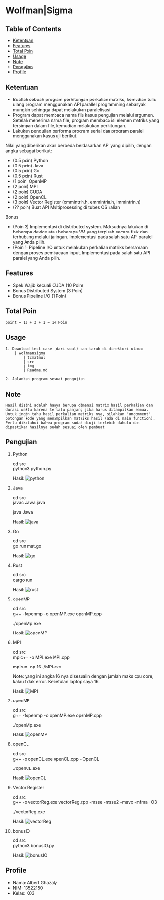 # Wolfman|Sigma


## Table of Contents
* [Ketentuan](#ketentuan)
* [Features](#Features)
* [Total Poin](#total-poin)
* [Usage](#usage)
* [Note](#note)
* [Pengujian](#pengujian)
* [Profile](#profile)
## Ketentuan
- Buatlah sebuah program perhitungan perkalian matriks, kemudian tulis ulang program menggunakan API parallel programming sebanyak mungkin sehingga dapat melakukan paralelisasi 
- Program dapat membaca nama file kasus pengujian melalui argumen. Setelah menerima nama file, program membaca isi elemen matriks yang tersimpan dalam file, kemudian melakukan perhitungan.
- Lakukan pengujian performa program serial dan program paralel menggunakan kasus uji berikut.

Nilai yang diberikan akan berbeda berdasarkan API yang dipilih, dengan angka sebagai berikut:
- (0.5 poin) Python
- (0.5 poin) Java
- (0.5 poin) Go
- (0.5 poin) Rust
- (1 poin) OpenMP
- (2 poin) MPI
- (2 poin) CUDA
- (2 poin) OpenCL
- (3 poin) Vector Register (xmmintrin.h,  emmintrin.h,  immintrin.h)
- (?? poin) Buat API Multiprosessing di tubes OS kalian

Bonus
- (Poin 3) Implementasi di distributed system. Maksudnya lakukan di beberapa device atau beberapa VM yang terpisah secara fisik dan terhubung melalui jaringan. Implementasi pada salah satu API paralel yang Anda pilih.
- (Poin 1) Pipeline I/O untuk melakukan perkalian matriks bersamaan dengan proses pembacaan input. Implementasi pada salah satu API paralel yang Anda pilih.



## Features
- Spek Wajib kecuali CUDA (10 Poin)
- Bonus Distributed System (3 Poin)
- Bonus Pipeline I/O (1 Poin)
## Total Poin
    point = 10 + 3 + 1 = 14 Poin

## Usage
    1. Download test case (dari soal) dan taruh di direktori utama:
        | wolfmansigma
            | tcmatmul
            | src
            | img
            | Readme.md

    2. Jalankan program sesuai pengujian

## Note
    Hasil disini adalah hanya berupa dimensi matrix hasil perkalian dan durasi waktu karena terlalu panjang jika harus ditampilkan semua. Untuk ingin tahu hasil perkalian matriks nya, silahkan "uncomment" potongan kode yang menampilkan matriks hasil (ada di main function). Perlu diketahui bahwa program sudah diuji terlebih dahulu dan dipastikan hasilnya sudah sesuai oleh pembuat
## Pengujian
1. Python

    cd src </br>
    python3 python.py

    Hasil:
    ![python](./img/python.png)

2. Java

    cd src </br>
    javac Jawa.java

    java Jawa

    Hasil: 
    ![java](./img/java.png) 
3. Go

    cd src </br>
    go run mat.go

    Hasil: 
    ![go](./img/go.png)
3. Rust

    cd src </br>
    cargo run

    Hasil: 
    ![rust](./img/rust.png)
4. openMP

    cd src </br>
    g++ -fopenmp -o openMP.exe openMP.cpp

    ./openMp.exe

    Hasil: 
    ![openMP](./img/openMP.png)
5. MPI

    cd src </br>
    mpic++ -o MPI.exe MPI.cpp

    mpirun -np 16 ./MPI.exe

    Note: yang ini angka 16 nya disesuaiin dengan jumlah maks cpu core, kalau tidak error. Kebetulan laptop saya 16.

    Hasil: 
    ![MPI](./img/mpi.png)
6. openMP

    cd src </br>
    g++ -fopenmp -o openMP.exe openMP.cpp

    ./openMp.exe

    Hasil: 
    ![openMP](./img/openMP.png) 
7. openCL

    cd src </br>
    g++ -o openCL.exe openCL.cpp -lOpenCL

    ./openCL.exe

    Hasil: 
    ![openCL](./img/openCL.png) 
8. Vector Register

    cd src </br>
    g++ -o vectorReg.exe vectorReg.cpp -msse -msse2 -mavx -mfma -O3

    ./vectorReg.exe

    Hasil: 
    ![vectorReg](./img/vectorReg.png) 

9. bonusIO

    cd src </br>
    python3 bonusIO.py

    Hasil: 
    ![bonusIO](./img/bonusIO.png) 




## Profile
* Nama: Albert Ghazaly
* NIM: 13522150
* Kelas: K03
